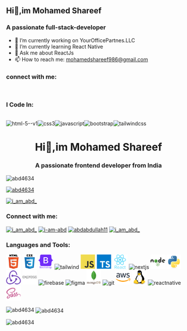 ## Hi👋,im Mohamed Shareef
<!--**Mohamed-Shareef/Mohamed-Shareef** is a ✨ _special_ ✨ repository because its `README.md` (this file) appears on your GitHub profile.-->
### A passionate full-stack-developer 

- 🔭 I’m currently working on YourOfficePartnes.LLC
- 🌱 I’m currently learning React Native
- 💬 Ask me about ReactJs
- 📫 How to reach me: mohamedshareef986@gmail.com

### connect with me:
<br>

### I Code In:
<br><img width="48" height="48" src="https://img.icons8.com/color/48/html-5--v1.png" alt="html-5--v1"/><img width="48" height="48" src="https://img.icons8.com/color/48/css3.png" alt="css3"/><img width="50" height="50" src="https://img.icons8.com/fluency/50/javascript.png" alt="javascript"/><img width="50" height="50" src="https://img.icons8.com/fluency/50/bootstrap.png" alt="bootstrap"/><img width="48" height="48" src="https://img.icons8.com/color/48/tailwindcss.png" alt="tailwindcss"/>

<h1 align="center">Hi👋,im Mohamed Shareef</h1>
<h3 align="center">A passionate frontend developer from India</h3>

<p align="left"> <img src="https://komarev.com/ghpvc/?username=abd4634&label=Profile%20views&color=0e75b6&style=flat" alt="abd4634" /></p>

<p align="left"> <a href="https://github.com/ryo-ma/github-profile-trophy"><img src="https://github-profile-trophy.vercel.app/?username=abd4634" alt="abd4634" /></a> </p>

<p align="left"> <a href="https://twitter.com/i_am_abd_" target="blank"><img src="https://img.shields.io/twitter/follow/i_am_abd_?logo=twitter&style=for-the-badge" alt="i_am_abd_" /></a> </p>

<h3 align="left">Connect with me:</h3>
<p align="left">
<a href="https://twitter.com/i_am_abd_" target="blank"><img align="center" src="https://raw.githubusercontent.com/rahuldkjain/github-profile-readme-generator/master/src/images/icons/Social/twitter.svg" alt="i_am_abd_" height="30" width="40" /></a>
<a href="https://linkedin.com/in/i-am-abd" target="blank"><img align="center" src="https://raw.githubusercontent.com/rahuldkjain/github-profile-readme-generator/master/src/images/icons/Social/linked-in-alt.svg" alt="i-am-abd" height="30" width="40" /></a>
<a href="https://fb.com/abdabdullah11" target="blank"><img align="center" src="https://raw.githubusercontent.com/rahuldkjain/github-profile-readme-generator/master/src/images/icons/Social/facebook.svg" alt="abdabdullah11" height="30" width="40" /></a>
<a href="https://instagram.com/i_am_abd_" target="blank"><img align="center" src="https://raw.githubusercontent.com/rahuldkjain/github-profile-readme-generator/master/src/images/icons/Social/instagram.svg" alt="i_am_abd_" height="30" width="40" /></a>
</p>

<h3 align="left">Languages and Tools:</h3>
<p align="left"> 
  <img src="https://raw.githubusercontent.com/devicons/devicon/master/icons/html5/html5-original-wordmark.svg" alt="html5" width="40" height="40"/>
  <img src="https://raw.githubusercontent.com/devicons/devicon/master/icons/css3/css3-original-wordmark.svg" alt="css3" width="40" height="40"/>
  <img src="https://raw.githubusercontent.com/devicons/devicon/master/icons/bootstrap/bootstrap-plain-wordmark.svg" alt="bootstrap" width="40" height="40"/>
  <img src="https://www.vectorlogo.zone/logos/tailwindcss/tailwindcss-icon.svg" alt="tailwind" width="40" height="40"/> 
  <img src="https://raw.githubusercontent.com/devicons/devicon/master/icons/javascript/javascript-original.svg" alt="javascript" width="40" height="40"/> 
  <img src="https://raw.githubusercontent.com/devicons/devicon/master/icons/typescript/typescript-original.svg" alt="typescript" width="40" height="40"/>
  <img src="https://raw.githubusercontent.com/devicons/devicon/master/icons/react/react-original-wordmark.svg" alt="react" width="40" height="40"/> 
  <img src="https://cdn.worldvectorlogo.com/logos/nextjs-2.svg" alt="nextjs" width="40" height="40"/> 
  <img src="https://raw.githubusercontent.com/devicons/devicon/master/icons/nodejs/nodejs-original-wordmark.svg" alt="nodejs" width="40" height="40"/> 
  <img src="https://raw.githubusercontent.com/devicons/devicon/master/icons/python/python-original.svg" alt="python" width="40" height="40"/> 
  <img src="https://raw.githubusercontent.com/devicons/devicon/master/icons/redux/redux-original.svg" alt="redux" width="40" height="40"/>
  <img src="https://raw.githubusercontent.com/devicons/devicon/master/icons/express/express-original-wordmark.svg" alt="express" width="40" height="40"/>
  <img src="https://www.vectorlogo.zone/logos/firebase/firebase-icon.svg" alt="firebase" width="40" height="40"/>
  <img src="https://www.vectorlogo.zone/logos/figma/figma-icon.svg" alt="figma" width="40" height="40"/>
  <img src="https://raw.githubusercontent.com/devicons/devicon/master/icons/mongodb/mongodb-original-wordmark.svg" alt="mongodb" width="40" height="40"/> 
  <img src="https://www.vectorlogo.zone/logos/git-scm/git-scm-icon.svg" alt="git" width="40" height="40"/>
  <img src="https://raw.githubusercontent.com/devicons/devicon/master/icons/amazonwebservices/amazonwebservices-original-wordmark.svg" alt="aws" width="40" height="40"/>
  <img src="https://raw.githubusercontent.com/devicons/devicon/master/icons/linux/linux-original.svg" alt="linux" width="40" height="40"/> 
  <img src="https://reactnative.dev/img/header_logo.svg" alt="reactnative" width="40" height="40"/> 
  <img src="https://raw.githubusercontent.com/devicons/devicon/master/icons/sass/sass-original.svg" alt="sass" width="40" height="40"/> 
   </p>

<p><img align="left" src="https://github-readme-stats.vercel.app/api/top-langs?username=abd4634&show_icons=true&locale=en&layout=compact" alt="abd4634" /></p>

<p>&nbsp;<img align="center" src="https://github-readme-stats.vercel.app/api?username=abd4634&show_icons=true&locale=en" alt="abd4634" /></p>

<p><img align="center" src="https://github-readme-streak-stats.herokuapp.com/?user=abd4634&" alt="abd4634" /></p>


